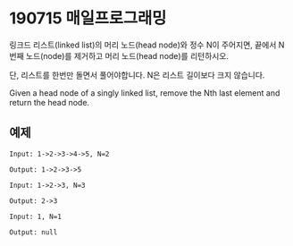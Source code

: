 # 190715 매일프로그래밍

링크드 리스트(linked list)의 머리 노드(head node)와 정수 N이 주어지면, 끝에서 N번째 노드(node)를 제거하고 머리 노드(head node)를 리턴하시오.

단, 리스트를 한번만 돌면서 풀어야합니다. N은 리스트 길이보다 크지 않습니다.

Given a head node of a singly linked list, remove the Nth last element and return the head node.



## 예제
```
Input: 1->2->3->4->5, N=2

Output: 1->2->3->5
```

```
Input: 1->2->3, N=3

Output: 2->3
```

```
Input: 1, N=1

Output: null
```